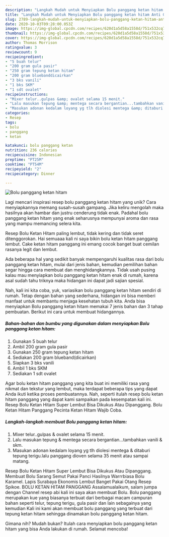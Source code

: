 ```yaml
---
description: "Langkah Mudah untuk Menyiapkan Bolu panggang ketan hitam Anti Gagal"
title: "Langkah Mudah untuk Menyiapkan Bolu panggang ketan hitam Anti Gagal"
slug: 2789-langkah-mudah-untuk-menyiapkan-bolu-panggang-ketan-hitam-anti-gagal
date: 2020-10-03T09:28:00.053Z
image: https://img-global.cpcdn.com/recipes/620d1a5d58a1558d/751x532cq70/bolu-panggang-ketan-hitam-foto-resep-utama.jpg
thumbnail: https://img-global.cpcdn.com/recipes/620d1a5d58a1558d/751x532cq70/bolu-panggang-ketan-hitam-foto-resep-utama.jpg
cover: https://img-global.cpcdn.com/recipes/620d1a5d58a1558d/751x532cq70/bolu-panggang-ketan-hitam-foto-resep-utama.jpg
author: Thomas Morrison
ratingvalue: 3
reviewcount: 9
recipeingredient:
- "5 buah telur"
- "200 gram gula pasir"
- "250 gram tepung ketan hitam"
- "200 gram bluebanddicairkan"
- "3 bks vanili"
- "1 bks SKM"
- "1 sdt ovalet"
recipeinstructions:
- "Mixer telur..gulpas &amp; ovalet selama 15 menit."
- "Lalu masukan tepung &amp; mentega secara bergantian...tambahkan vanili &amp; skm."
- "Masukan adonan kedalam loyang yg tlh diolesi mentega &amp; ditaburi tepung terigu.lalu panggang dioven selama 35 menit atau sampai matang."
categories:
- Resep
tags:
- bolu
- panggang
- ketan

katakunci: bolu panggang ketan 
nutrition: 236 calories
recipecuisine: Indonesian
preptime: "PT25M"
cooktime: "PT54M"
recipeyield: "2"
recipecategory: Dinner

---
```



![Bolu panggang ketan hitam](https://img-global.cpcdn.com/recipes/620d1a5d58a1558d/751x532cq70/bolu-panggang-ketan-hitam-foto-resep-utama.jpg)

Lagi mencari inspirasi resep bolu panggang ketan hitam yang unik? Cara menyiapkannya memang susah-susah gampang. Jika keliru mengolah maka hasilnya akan hambar dan justru cenderung tidak enak. Padahal bolu panggang ketan hitam yang enak seharusnya mempunyai aroma dan rasa yang mampu memancing selera kita.

Resep Bolu Ketan Hitam paling lembut, tidak kering dan tidak seret ditenggorokan. Hai semuaaa kali ni saya bikin bolu ketan hitam panggang lembut. Cake ketan hitam panggang ini emang cocok banget buat cemilan rasanya legit dan lembut.

Ada beberapa hal yang sedikit banyak mempengaruhi kualitas rasa dari bolu panggang ketan hitam, mulai dari jenis bahan, kemudian pemilihan bahan segar hingga cara membuat dan menghidangkannya. Tidak usah pusing kalau mau menyiapkan bolu panggang ketan hitam enak di rumah, karena asal sudah tahu triknya maka hidangan ini dapat jadi sajian spesial.


Nah, kali ini kita coba, yuk, variasikan bolu panggang ketan hitam sendiri di rumah. Tetap dengan bahan yang sederhana, hidangan ini bisa memberi manfaat untuk membantu menjaga kesehatan tubuh kita. Anda bisa menyiapkan Bolu panggang ketan hitam memakai 7 jenis bahan dan 3 tahap pembuatan. Berikut ini cara untuk membuat hidangannya.

<!--inarticleads1-->

##### Bahan-bahan dan bumbu yang digunakan dalam menyiapkan Bolu panggang ketan hitam:

1. Gunakan 5 buah telur
1. Ambil 200 gram gula pasir
1. Gunakan 250 gram tepung ketan hitam
1. Sediakan 200 gram blueband(dicairkan)
1. Siapkan 3 bks vanili
1. Ambil 1 bks SKM
1. Sediakan 1 sdt ovalet


Agar bolu ketan hitam panggang yang kita buat ini memiliki rasa yang nikmat dan tekstur yang lembut, maka terdapat beberapa tips yang dapat Anda ikuti ketika proses pembuatannya. Nah, seperti itulah resep bolu ketan hitam panggang yang dapat kami sampaikan pada kesempatan kali ini. Resep Bolu Ketan Hitam Super Lembut Bisa Dikukus Atau Dipanggang. Bolu Ketan Hitam Panggang Pecinta Ketan Hitam Wajib Coba. 

<!--inarticleads2-->

##### Langkah-langkah membuat Bolu panggang ketan hitam:

1. Mixer telur..gulpas &amp; ovalet selama 15 menit.
1. Lalu masukan tepung &amp; mentega secara bergantian...tambahkan vanili &amp; skm.
1. Masukan adonan kedalam loyang yg tlh diolesi mentega &amp; ditaburi tepung terigu.lalu panggang dioven selama 35 menit atau sampai matang.


Resep Bolu Ketan Hitam Super Lembut Bisa Dikukus Atau Dipanggang. Membuat Bolu Sarang Semut Pakai Panci Hasilnya Warrrbiasa Bolu Karamel. Lapis Surabaya Ekonomis Lembut Banget Pakai Otang Resep Spikoe. BOLU KETAN HITAM PANGGANG Assalamualaikum, salam jumpa dengan Channel resep abi kali ini saya akan membuat Bolu. Bolu panggang merupakan kue yang biasanya terbuat dari berbagai macam campuran bahan seperti telur, tepung terigu, gula pasir dan lain sebagainya yang kemudian Kali ini kami akan membuat bolu panggang yang terbuat dari tepung ketan hitam sehingga dinamakan bolu panggang ketan hitam. 

Gimana nih? Mudah bukan? Itulah cara menyiapkan bolu panggang ketan hitam yang bisa Anda lakukan di rumah. Selamat mencoba!
